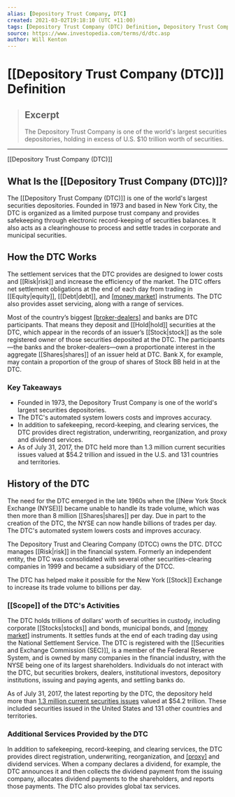 ```yaml
---
alias: [Depository Trust Company, DTC]
created: 2021-03-02T19:18:10 (UTC +11:00)
tags: [Depository Trust Company (DTC) Definition, Depository Trust Company (DTC)]
source: https://www.investopedia.com/terms/d/dtc.asp
author: Will Kenton
---
```


# [[Depository Trust Company (DTC)]] Definition

> ## Excerpt
> The Depository Trust Company is one of the world's largest securities depositories, holding in excess of U.S. $10 trillion worth of securities.

---

[[Depository Trust Company (DTC)]]
## What Is the [[Depository Trust Company (DTC)]]?

The [[Depository Trust Company (DTC)]] is one of the world's largest securities depositories. Founded in 1973 and based in New York City, the DTC is organized as a limited purpose trust company and provides safekeeping through electronic record-keeping of securities balances. It also acts as a clearinghouse to process and settle trades in corporate and municipal securities.

## How the DTC Works

The settlement services that the DTC provides are designed to lower costs and [[Risk|risk]] and increase the efficiency of the market. The DTC offers net settlement obligations at the end of each day from trading in [[Equity|equity]], [[Debt|debt]], and [[money market]](https://www.investopedia.com/articles/04/071304.asp) instruments. The DTC also provides asset servicing, along with a range of services.

Most of the country’s biggest [[broker-dealers]](https://www.investopedia.com/articles/investing/072913/what-brokerdealer-and-why-should-you-care.asp) and banks are DTC participants. That means they deposit and [[Hold|hold]] securities at the DTC, which appear in the records of an issuer’s [[Stock|stock]] as the sole registered owner of those securities deposited at the DTC. The participants—the banks and the broker-dealers—own a proportionate interest in the aggregate [[Shares|shares]] of an issuer held at DTC. Bank X, for example, may contain a proportion of the group of shares of Stock BB held in at the DTC.

### Key Takeaways

-   Founded in 1973, the Depository Trust Company is one of the world's largest securities depositories.
-   The DTC's automated system lowers costs and improves accuracy.
-   In addition to safekeeping, record-keeping, and clearing services, the DTC provides direct registration, underwriting, reorganization, and proxy and dividend services.
-   As of July 31, 2017, the DTC held more than 1.3 million current securities issues valued at $54.2 trillion and issued in the U.S. and 131 countries and territories.

## History of the DTC

The need for the DTC emerged in the late 1960s when the [[New York Stock Exchange (NYSE)]] became unable to handle its trade volume, which was then more than 8 million [[Shares|shares]] per day. Due in part to the creation of the DTC, the NYSE can now handle billions of trades per day. The DTC's automated system lowers costs and improves accuracy.

The Depository Trust and Clearing Company (DTCC) owns the DTC. DTCC manages [[Risk|risk]] in the financial system. Formerly an independent entity, the DTC was consolidated with several other securities-clearing companies in 1999 and became a subsidiary of the DTCC.

The DTC has helped make it possible for the New York [[Stock]] Exchange to increase its trade volume to billions per day.

### [[Scope]] of the DTC's Activities

The DTC holds trillions of dollars' worth of securities in custody, including corporate [[Stocks|stocks]] and bonds, municipal bonds, and [[money market]](https://www.investopedia.com/terms/m/moneymarket.asp) instruments. It settles funds at the end of each trading day using the National Settlement Service. The DTC is registered with the [[Securities and Exchange Commission (SEC)]], is a member of the Federal Reserve System, and is owned by many companies in the financial industry, with the NYSE being one of its largest shareholders. Individuals do not interact with the DTC, but securities brokers, dealers, institutional investors, depository institutions, issuing and paying agents, and settling banks do.

As of July 31, 2017, the latest reporting by the DTC, the depository held more than [1.3 million current securities issues](http://www.dtcc.com/about/businesses-and-subsidiaries/dtc) valued at $54.2 trillion. These included securities issued in the United States and 131 other countries and territories. 

### Additional Services Provided by the DTC

In addition to safekeeping, record-keeping, and clearing services, the DTC provides direct registration, underwriting, reorganization, and [[proxy]](https://www.investopedia.com/terms/p/proxy.asp) and dividend services. When a company declares a dividend, for example, the DTC announces it and then collects the dividend payment from the issuing company, allocates dividend payments to the shareholders, and reports those payments. The DTC also provides global tax services.

